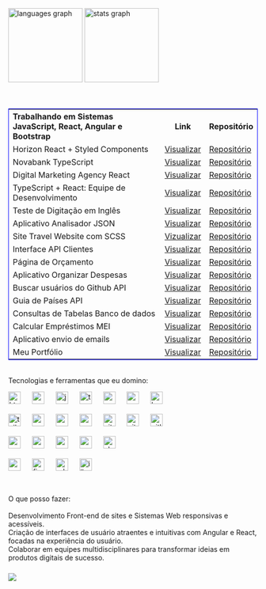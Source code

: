 <div align="left">
  <img src="https://github-readme-stats.vercel.app/api/top-langs?username=daniel-portela&locale=pt-br&hide_title=false&layout=compact&card_width=320&langs_count=8&theme=github_dark&hide_border=true&order=2&custom_title=Principais%20linguagens" height="150" alt="languages graph"  />
  <img src="https://github-readme-stats.vercel.app/api?username=daniel-portela&hide_title=false&hide_rank=false&show_icons=true&include_all_commits=true&count_private=true&disable_animations=false&theme=github_dark&locale=en&hide_border=true&order=1" height="150" alt="stats graph"  /></div><br><br>

<table style="width:100%; border: 1px solid blue;">
  <tr>
    <th align="left">Trabalhando em Sistemas JavaScript, React, Angular e Bootstrap</th>
    <th>Link</th>
    <th>Repositório</th>
  </tr>
    <tr>
    <td>Horizon React + Styled Components</td>
    <td><a href="https://horizon-dashboard-react.vercel.app/" title="Design de dashboard moderno implementado usando React, styled-components e Recharts. Inclui vários componentes, estilos e gerenciamento de estado usando Redux." target="_blank">Visualizar</a></td>
    <td><a href="https://github.com/daniel-portela/horizon-dashboard-react" target="_blank">Repositório</a></td>
  </tr>
  <tr>
    <td>Novabank TypeScript</td>
    <td><a href="https://www.youtube.com/watch?v=--g6Hjv-Bq8" title="O NovaBank é um projeto que simula as operações básicas de um banco, com funcionalidades como gerenciamento de contas, transações e formatação de dados de transação." target="_blank">Visualizar</a></td>
    <td><a href="https://github.com/daniel-portela/novabank-typescript" target="_blank">Repositório</a></td>
  </tr>
    <tr>
    <td>Digital Marketing Agency React</td>
    <td><a href="https://digital-marketing-agency-lovat.vercel.app/" title="O projeto inovador foi desenvolvido utilizando a poderosa biblioteca React + Create React App" target="_blank">Visualizar</a></td>
    <td><a href="https://github.com/daniel-portela/digital-marketing-agency" target="_blank">Repositório</a></td>
  </tr>
  <tr>
    <td>TypeScript + React: Equipe de Desenvolvimento</td>
    <td><a href="https://projeto-typescript-add-time.vercel.app/" title="O Organo é aplicação de pessoas e times desenvolvida com React + Typescript. O projeto contém um layout responsivo com um card para escolha do nome, cargo, imagem e time. Com o preenchimento correto, logo após em 'criar card' uma pessoa será adicionada logo abaixo para conter o time de desenvolvimento." target="_blank">Visualizar</a></td>
    <td><a href="https://github.com/daniel-portela/projeto-typescript-add-time" target="_blank">Repositório</a></td>
  </tr>
  <tr>
    <td>Teste de Digitação em Inglês</td>
    <td><a href="https://testedigitaingles.netlify.app/" title="Esta API fornece citações aleatórias que podem ser utilizadas para diversas finalidades, como inspiração, exibição em aplicativos de teste de digitação em inglês, ou como conteúdo para sites e aplicações." target="_blank">Visualizar</a></td>
    <td><a href="https://github.com/daniel-portela/teste-digitacao-ingles" target="_blank">Repositório</a></td>
  </tr>
    <tr>
    <td>Aplicativo Analisador JSON</td>
    <td><a href="https://analisarjsonapp.netlify.app/" title="Este é um aplicativo simples para analisar e exibir dados JSON. Você pode inserir JSON manualmente em uma área de texto ou carregar um arquivo JSON para análise." target="_blank">Visualizar</a></td>
    <td><a href="https://github.com/daniel-portela/app-analisador-json" target="_blank">Repositório</a></td>
  </tr>
  <td>Site Travel Website com SCSS</td>
    <td><a href="https://travelsiteviagem.netlify.app/" title="Site de viagens para as mais belas praias, utilizando HTML5, SCSS, CSS3 e JavaScript" target="_blank">Vizualizar</a></td>
    <td><a href="https://github.com/daniel-portela/travel-website" target="_blank">Repositório</a></td>
  </tr>
    <tr>
    <td>Interface API Clientes</td>
    <td><a href="https://cotacaoapiclient.netlify.app/" title="Este é um projeto de estudo para consumo de dados de cotação de ações na bolsa de valores através de uma API (Alpha Vantage).
" target="_blank">Visualizar</a></td>
    <td><a href="https://github.com/daniel-portela/interface-api-cliente-acoes" target="_blank">Repositório</a></td>
  </tr>
    <tr>
    <td>Página de Orçamento</td>
    <td><a href="https://pagebudget.netlify.app/" title="Esse projeto consiste em uma página completa de orçamento que contém verificação de valores, despesas e equilíbrio." target="_blank">Visualizar</a></td>
    <td><a href="https://github.com/daniel-portela/budget-page" target="_blank">Repositório</a></td>
  </tr>
  <tr>
    <td>Aplicativo Organizar Despesas</td>
    <td><a href="https://apptrackexpense.netlify.app/" title="O aplicativo organizador de despezas é uma ferramenta simples para ajudar a controlar suas despesas diárias. Com ele, você pode adicionar suas despesas, categorizá-las e acompanhar seu total gasto. É uma ótima maneira de manter o controle das suas finanças pessoais." target="_blank">Visualizar</a></td>
    <td><a href="https://github.com/daniel-portela/app-trackexpense" target="_blank">Repositório</a></td>
  </tr>
    <tr>
    <td>Buscar usuários do Github API</td>
    <td><a href="https://apiusergithub.netlify.app/" title="Este projeto consiste em uma interface web que permite buscar informações de usuários do Github utilizando a API do Github. É construído com HTML, CSS e JavaScript puro." target="_blank">Visualizar</a></td>
    <td><a href="https://github.com/daniel-portela/github-api-interface" target="_blank">Repositório</a></td>
  </tr>
    <tr>
    <td>Guia de Países API</td>
    <td><a href="https://appguiadepaises.netlify.app/" title="Este é um aplicativo web simples que permite buscar informações detalhadas sobre países, como capital, continente, população, moeda e línguas faladas" target="_blank">Visualizar</a></td>
    <td><a href="https://github.com/daniel-portela/guia-de-paises-api" target="_blank">Repositório</a></td>
  </tr>
  <tr>
    <td>Consultas de Tabelas Banco de dados</td>
    <td><a href="https://bancodedadosjs.netlify.app/" title="Este projeto consiste em uma aplicação web para consulta de tabelas em um banco de dados.
" target="_blank">Visualizar</a></td>
    <td><a href="https://github.com/daniel-portela/consulta-banco-de-dados" target="_blank">Repositório</a></td>
  </tr>
    <tr>
    <td>Calcular Empréstimos MEI</td>
    <td><a href="https://calcularemprestimojs.netlify.app/" title="Este é um projeto de uma calculadora de empréstimos que permite aos usuários calcular o valor da parcela mensal (EMI), os juros totais e o pagamento total com base no valor do empréstimo, taxa de juros e prazo do empréstimo." target="_blank">Visualizar</a></td>
    <td><a href="https://github.com/daniel-portela/calcular-emprestimo-js" target="_blank">Repositório</a></td>
  </tr>
  <tr>
    <td>Aplicativo envio de emails</td>
    <td><a href="https://appenviaremail.netlify.app/" title="Este projeto consiste em um formulário de envio de e-mails utilizando HTML, CSS e JavaScript com integração ao EmailJS para facilitar o envio de e-mails diretamente do cliente." target="_blank">Visualizar</a></td>
    <td><a href="https://github.com/daniel-portela/app-enviar-email" target="_blank">Repositório</a></td>
  </tr>
  <tr>
    <td>Meu Portfólio</td>
    <td><a href="https://danielportela.netlify.app/" title="Meu portfólio apresenta um layout intuitivo e responsivo, garantindo uma experiência em todos os dispositivos, desde smartphones até desktops." target="_blank">Visualizar</a></td>
    <td><a href="https://github.com/daniel-portela/meu-portfolio" target="_blank">Repositório</a></td>
  </tr>
</table>

<br>Tecnologias e ferramentas que eu domino:

<div align="left">
  <img src="https://cdn.jsdelivr.net/gh/devicons/devicon/icons/html5/html5-original.svg" height="25" alt="html5 logo" title="HTML5" />
  <img width="15" />
  <img src="https://cdn.jsdelivr.net/gh/devicons/devicon/icons/css3/css3-original.svg" height="25" alt="css3 logo" title="CSS3" />
  <img width="15" />
  <img src="https://cdn.jsdelivr.net/gh/devicons/devicon/icons/javascript/javascript-original.svg" height="25" alt="javascript logo" title="JavaScript" />
  <img width="15" />
  <img src="https://cdn.jsdelivr.net/gh/devicons/devicon/icons/typescript/typescript-original.svg" height="25" alt="typescript logo" title="TypeScript" />
  <img width="15" />
  <img src="https://cdn.jsdelivr.net/gh/devicons/devicon/icons/react/react-original.svg" height="25" alt="react logo" title="React" />
  <img width="15" />
  <img src="https://cdn.jsdelivr.net/gh/devicons/devicon/icons/angular/angular-original.svg" height="25" alt="angular logo" title="Angular" />
  <img width="15" />
  <img src="https://cdn.jsdelivr.net/gh/devicons/devicon/icons/bootstrap/bootstrap-original.svg" height="25" alt="bootstrap logo" title="Bootstrap" />
  <img width="15" /><br><br>
  <img src="https://cdn.simpleicons.org/tailwindcss/06B6D4" height="25" alt="tailwindcss logo" title="Tailwind CSS" />
  <img width="15" />
  <img src="https://cdn.jsdelivr.net/gh/devicons/devicon/icons/sass/sass-original.svg" height="25" alt="sass logo" title="SASS/SCSS" />
  <img width="15" />
  <img src="https://cdn.simpleicons.org/nodedotjs/339933" height="25" alt="nodejs logo" title="Node.js" />
  <img width="15" />
  <img src="https://skillicons.dev/icons?i=aws" height="25" alt="amazonwebservices logo" title="AWS" />
  <img width="15" />
  <img src="https://cdn.jsdelivr.net/gh/devicons/devicon/icons/git/git-original.svg" height="25" alt="git logo" title="Git" />
  <img width="15" />
  <img src="https://skillicons.dev/icons?i=github" height="25" alt="github logo" title="GitHub" />
  <img width="15" />
  <img src="https://skillicons.dev/icons?i=gitlab" height="25" alt="gitlab logo" title="Gitlab" />
  <img width="15" /><br><br>
  <img src="https://cdn.jsdelivr.net/gh/devicons/devicon/icons/vscode/vscode-original.svg" height="25" alt="vscode logo" title="VS Code" />
  <img width="15" />
  <img src="https://cdn.jsdelivr.net/gh/devicons/devicon/icons/webpack/webpack-original.svg" height="25" alt="webpack logo" title="Webpack" />
  <img width="15" />
  <img src="https://cdn.simpleicons.org/npm/CB3837" height="25" alt="npm logo" title="npm" />
  <img width="15" />
  <img src="https://cdn.simpleicons.org/wordpress/21759B" height="25" alt="wordpress logo" title="WordPress" />
  <img width="15" />
  <img src="https://cdn.simpleicons.org/elementor/purple" height="25" alt="elementor logo" title="Elementor" />
  <img width="15" /><br><br>
  <img src="https://cdn.simpleicons.org/webflow/21759B" height="25" alt="webflow logo" title="Webflow" />
  <img width="15" />
  <img src="https://cdn.jsdelivr.net/gh/devicons/devicon/icons/figma/figma-original.svg" height="25" alt="figma logo" title="Figma" />
  <img width="15" />
  <img src="https://cdn.simpleicons.org/adobephotoshop/31A8FF" height="25" alt="adobephotoshop logo" title="Adobe Photoshop" />
  <img width="15" />
  <img src="https://cdn.jsdelivr.net/gh/devicons/devicon/icons/illustrator/illustrator-plain.svg" height="25" alt="illustrator logo" title="Adobe Illustrator" />
</div>

<br><p align="left">O que posso fazer:<br><br>Desenvolvimento Front-end de sites e Sistemas Web responsivas e acessíveis.<br>Criação de interfaces de usuário atraentes e intuitivas com Angular e React, focadas na experiência do usuário.<br>Colaborar em equipes multidisciplinares para transformar ideias em produtos digitais de sucesso.</p>

###

<div align="left">
  <img src="https://visitor-badge.laobi.icu/badge?page_id=daniel-portela.daniel-portela&left_color=slategrey&right_color=blue&left_text=Quantidade%20de%20visualiza%C3%A7%C3%B5es"  />
</div>

